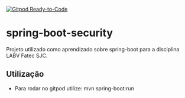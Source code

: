 [![Gitpod Ready-to-Code](https://img.shields.io/badge/Gitpod-Ready--to--Code-blue?logo=gitpod)](https://gitpod.io/#https://github.com/andresouzaesilva/spring-boot-andre)

# spring-boot-security

Projeto utilizado como aprendizado sobre spring-boot para a disciplina LABV Fatec SJC.
## Utilização
- Para rodar no gitpod utilize: mvn spring-boot:run
